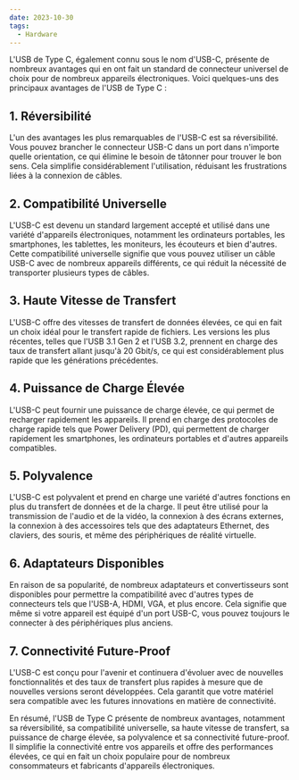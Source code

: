 ```yaml
---
date: 2023-10-30
tags:
  - Hardware
---
```


L'USB de Type C, également connu sous le nom d'USB-C, présente de nombreux avantages qui en ont fait un standard de connecteur universel de choix pour de nombreux appareils électroniques. Voici quelques-uns des principaux avantages de l'USB de Type C :

## 1. Réversibilité

L'un des avantages les plus remarquables de l'USB-C est sa réversibilité. Vous pouvez brancher le connecteur USB-C dans un port dans n'importe quelle orientation, ce qui élimine le besoin de tâtonner pour trouver le bon sens. Cela simplifie considérablement l'utilisation, réduisant les frustrations liées à la connexion de câbles.

## 2. Compatibilité Universelle

L'USB-C est devenu un standard largement accepté et utilisé dans une variété d'appareils électroniques, notamment les ordinateurs portables, les smartphones, les tablettes, les moniteurs, les écouteurs et bien d'autres. Cette compatibilité universelle signifie que vous pouvez utiliser un câble USB-C avec de nombreux appareils différents, ce qui réduit la nécessité de transporter plusieurs types de câbles.

## 3. Haute Vitesse de Transfert

L'USB-C offre des vitesses de transfert de données élevées, ce qui en fait un choix idéal pour le transfert rapide de fichiers. Les versions les plus récentes, telles que l'USB 3.1 Gen 2 et l'USB 3.2, prennent en charge des taux de transfert allant jusqu'à 20 Gbit/s, ce qui est considérablement plus rapide que les générations précédentes.

## 4. Puissance de Charge Élevée

L'USB-C peut fournir une puissance de charge élevée, ce qui permet de recharger rapidement les appareils. Il prend en charge des protocoles de charge rapide tels que Power Delivery (PD), qui permettent de charger rapidement les smartphones, les ordinateurs portables et d'autres appareils compatibles.

## 5. Polyvalence

L'USB-C est polyvalent et prend en charge une variété d'autres fonctions en plus du transfert de données et de la charge. Il peut être utilisé pour la transmission de l'audio et de la vidéo, la connexion à des écrans externes, la connexion à des accessoires tels que des adaptateurs Ethernet, des claviers, des souris, et même des périphériques de réalité virtuelle.

## 6. Adaptateurs Disponibles

En raison de sa popularité, de nombreux adaptateurs et convertisseurs sont disponibles pour permettre la compatibilité avec d'autres types de connecteurs tels que l'USB-A, HDMI, VGA, et plus encore. Cela signifie que même si votre appareil est équipé d'un port USB-C, vous pouvez toujours le connecter à des périphériques plus anciens.

## 7. Connectivité Future-Proof

L'USB-C est conçu pour l'avenir et continuera d'évoluer avec de nouvelles fonctionnalités et des taux de transfert plus rapides à mesure que de nouvelles versions seront développées. Cela garantit que votre matériel sera compatible avec les futures innovations en matière de connectivité.

En résumé, l'USB de Type C présente de nombreux avantages, notamment sa réversibilité, sa compatibilité universelle, sa haute vitesse de transfert, sa puissance de charge élevée, sa polyvalence et sa connectivité future-proof. Il simplifie la connectivité entre vos appareils et offre des performances élevées, ce qui en fait un choix populaire pour de nombreux consommateurs et fabricants d'appareils électroniques.